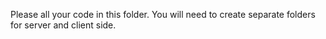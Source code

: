 Please all your code in this folder.  You will need to create separate folders for server and client side.
